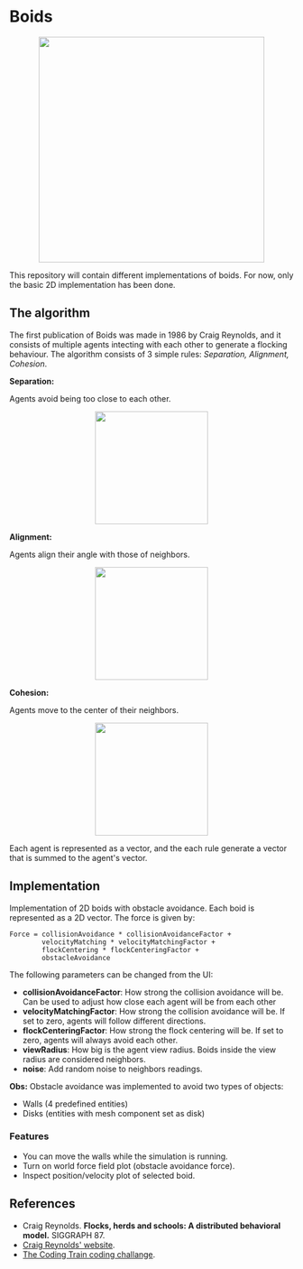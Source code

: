 <!--
title: Boids
description: Basic implementation of 2D boids with obstacle avoidance
image: https://storage.googleapis.com/atta-images/docs/boids/boids-basic.gif
build: https://storage.googleapis.com/atta-repos/boids
-->
# Boids

<div align="center">
  <img src="https://storage.googleapis.com/atta-images/docs/boids/boids-basic.gif" height="400">
</div>

This repository will contain different implementations of boids. For now, only the basic 2D implementation has been done.

## The algorithm

The first publication of Boids was made in 1986 by Craig Reynolds, and it consists of multiple agents intecting with each other to generate a flocking behaviour. The algorithm consists of 3 simple rules: _Separation, Alignment, Cohesion_.

**Separation:**

Agents avoid being too close to each other.
<div align="center">
  <img src="https://storage.googleapis.com/atta-images/docs/boids/separation.png" height="200">
</div>

**Alignment:**

Agents align their angle with those of neighbors.
<div align="center">
  <img src="https://storage.googleapis.com/atta-images/docs/boids/alignment.png" height="200">
</div>

**Cohesion:**

Agents move to the center of their neighbors.
<div align="center">
  <img src="https://storage.googleapis.com/atta-images/docs/boids/cohesion.png" height="200">
</div>

Each agent is represented as a vector, and the each rule generate a vector that is summed to the agent's vector.

## Implementation
Implementation of 2D boids with obstacle avoidance. Each boid is represented as a 2D vector. The force is given by:

```
Force = collisionAvoidance * collisionAvoidanceFactor + 
        velocityMatching * velocityMatchingFactor + 
        flockCentering * flockCenteringFactor + 
        obstacleAvoidance
```

The following parameters can be changed from the UI: 
 - **collisionAvoidanceFactor**: How strong the collision avoidance will be. Can be used to adjust how close each agent will be from each other
 - **velocityMatchingFactor**: How strong the collision avoidance will be. If set to zero, agents will follow different directions.
 - **flockCenteringFactor**: How strong the flock centering will be. If set to zero, agents will always avoid each other.
 - **viewRadius**: How big is the agent view radius. Boids inside the view radius are considered neighbors.
 - **noise**: Add random noise to neighbors readings.

**Obs:** Obstacle avoidance was implemented to avoid two types of objects:
 - Walls (4 predefined entities)
 - Disks (entities with mesh component set as disk)

### Features
- You can move the walls while the simulation is running.
- Turn on world force field plot (obstacle avoidance force).
- Inspect position/velocity plot of selected boid.

## References
- Craig Reynolds. **Flocks, herds and schools: A distributed behavioral model.** SIGGRAPH 87.
- [Craig Reynolds' website](https://www.red3d.com/cwr/boids/).
- [The Coding Train coding challange](https://www.youtube.com/watch?v=mhjuuHl6qHM).
